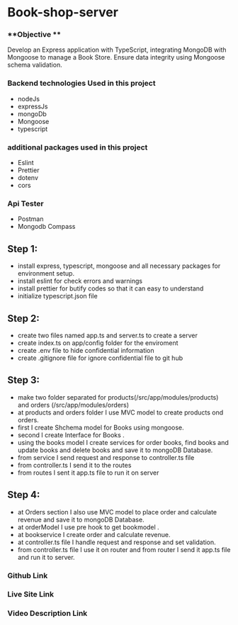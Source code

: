 # Book-shop-server
### **Objective **
Develop an Express application with TypeScript, integrating MongoDB with Mongoose to manage a Book Store. Ensure data integrity using Mongoose schema validation.


### Backend technologies Used in this project
- nodeJs
- expressJs
- mongoDb
- Mongoose
- typescript 

### additional packages used in this project
- Eslint
- Prettier
- dotenv
- cors
### Api Tester
- Postman 
- Mongodb Compass 


## Step 1:
- install express, typescript, mongoose and all necessary packages for environment setup.
- install eslint for check errors and warnings
- install prettier for butify codes so that it can easy to understand
- initialize typescript.json file 
## Step 2:
- create two files named app.ts and server.ts to create a server
- create index.ts on app/config folder for the enviroment 
- create .env file to hide confidential information
- create .gitignore file for ignore confidential file to git hub
## Step 3:
- make two folder separated for products(/src/app/modules/products) and orders (/src/app/modules/orders)
- at products and orders folder I use MVC model to create products ond orders.
- first I create Shchema model for Books using mongoose.
- second I create Interface for Books . 
- using the books model I create services for order books, find books and update books and delete books and save it to mongoDB Database.
- from service I send request and response to controller.ts file 
- from controller.ts I send it to the routes 
- from routes I sent it app.ts file to run it on server 
## Step 4: 
- at Orders section I also use MVC model to place order and calculate revenue and save it to mongoDB Database.
- at orderModel I use pre hook to get bookmodel .
- at bookservice I create order and calculate revenue.
- at controller.ts file I handle request and response and set validation. 
- from controller.ts file I use it on router and from router I send it app.ts file and run it to server.


### Github Link 

### Live Site Link

### Video Description Link
